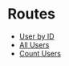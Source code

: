 # Routes

- [User by ID](https://php-restapi.vercel.app/users/user?id=1)
- [All Users](https://php-restapi.vercel.app/users)
- [Count Users](https://php-restapi.vercel.app/users/count)
